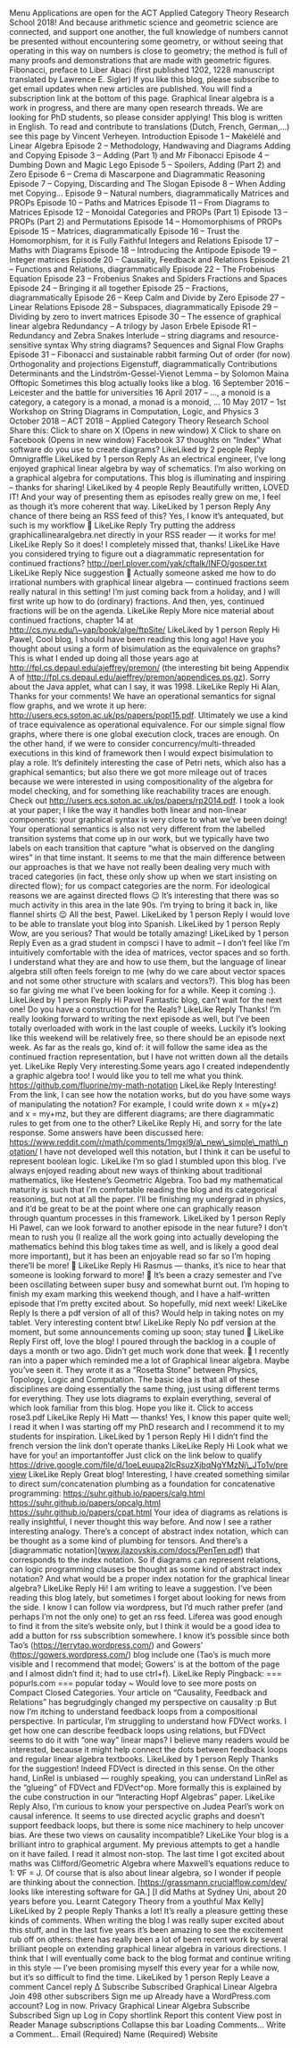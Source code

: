 Menu Applications are open for the ACT Applied Category Theory Research School 2018! And because arithmetic science and geometric science are connected, and support one another, the full knowledge of numbers cannot be presented without encountering some geometry, or without seeing that operating in this way on numbers is close to geometry; the method is full of many proofs and demonstrations that are made with geometric figures. Fibonacci, preface to Liber Abaci (first published 1202, 1228 manuscript translated by Lawrence E. Sigler) If you like this blog, please subscribe to get email updates when new articles are published. You will find a subscription link at the bottom of this page. Graphical linear algebra is a work in progress, and there are many open research threads. We are looking for PhD students, so please consider applying! This blog is written in English. To read and contribute to translations (Dutch, French, German,…) see this page by Vincent Verheyen. Introduction Episode 1 – Makélélé and Linear Algebra Episode 2 – Methodology, Handwaving and Diagrams Adding and Copying Episode 3 – Adding (Part 1) and Mr Fibonacci Episode 4 – Dumbing Down and Magic Lego Episode 5 – Spoilers, Adding (Part 2) and Zero Episode 6 – Crema di Mascarpone and Diagrammatic Reasoning Episode 7 – Copying, Discarding and The Slogan Episode 8 – When Adding met Copying… Episode 9 – Natural numbers, diagrammatically Matrices and PROPs Episode 10 – Paths and Matrices Episode 11 – From Diagrams to Matrices Episode 12 – Monoidal Categories and PROPs (Part 1) Episode 13 – PROPs (Part 2) and Permutations Episode 14 – Homomorphisms of PROPs Episode 15 – Matrices, diagrammatically Episode 16 – Trust the Homomorphism, for it is Fully Faithful Integers and Relations Episode 17 – Maths with Diagrams Episode 18 – Introducing the Antipode Episode 19 – Integer matrices Episode 20 – Causality, Feedback and Relations Episode 21 – Functions and Relations, diagrammatically Episode 22 – The Frobenius Equation Episode 23 – Frobenius Snakes and Spiders Fractions and Spaces Episode 24 – Bringing it all together Episode 25 – Fractions, diagrammatically Episode 26 – Keep Calm and Divide by Zero Episode 27 – Linear Relations Episode 28 – Subspaces, diagrammatically Episode 29 – Dividing by zero to invert matrices Episode 30 – The essence of graphical linear algebra Redundancy – A trilogy by Jason Erbele Episode R1 – Redundancy and Zebra Snakes Interlude – string diagrams and resource-sensitive syntax Why string diagrams? Sequences and Signal Flow Graphs Episode 31 – Fibonacci and sustainable rabbit farming Out of order (for now) Orthogonality and projections Eigenstuff, diagrammatically Contributions Determinants and the Lindström-Gessel-Vienot Lemma – by Solomon Maina Offtopic Sometimes this blog actually looks like a blog. 16 September 2016 – Leicester and the battle for universities 16 April 2017 – …, a monoid is a category, a category is a monad, a monad is a monoid, … 10 May 2017 – 1st Workshop on String Diagrams in Computation, Logic, and Physics 3 October 2018 – ACT 2018 – Applied Category Theory Research School Share this: Click to share on X (Opens in new window) X Click to share on Facebook (Opens in new window) Facebook 37 thoughts on “Index” What software do you use to create diagrams? LikeLiked by 2 people Reply Omnigraffle LikeLiked by 1 person Reply As an electrical engineer, I’ve long enjoyed graphical linear algebra by way of schematics. I’m also working on a graphical algebra for computations. This blog is illuminating and inspiring – thanks for sharing! LikeLiked by 4 people Reply Beautifully written, LOVED IT! And your way of presenting them as episodes really grew on me, I feel as though it’s more coherent that way. LikeLiked by 1 person Reply Any chance of there being an RSS feed of this? Yes, I know it’s antequated, but such is my workflow 🙂 LikeLike Reply Try putting the address graphicallinearalgebra.net directly in your RSS reader — it works for me! LikeLike Reply So it does! I completely missed that, thanks! LikeLike Have you considered trying to figure out a diagrammatic representation for continued fractions? http://perl.plover.com/yak/cftalk/INFO/gosper.txt LikeLike Reply Nice suggestion 🙂 Actually someone asked me how to do irrational numbers with graphical linear algebra — continued fractions seem really natural in this setting! I’m just coming back from a holiday, and I will first write up how to do (ordinary) fractions. And then, yes, continued fractions will be on the agenda. LikeLike Reply More nice material about continued fractions, chapter 14 at http://cs.nyu.edu/\~yap/book/alge/ftpSite/ LikeLiked by 1 person Reply Hi Pawel, Cool blog, I should have been reading this long ago! Have you thought about using a form of bisimulation as the equivalence on graphs? This is what I ended up doing all those years ago at http://fpl.cs.depaul.edu/ajeffrey/premon/ (the interesting bit being Appendix A of http://fpl.cs.depaul.edu/ajeffrey/premon/appendices.ps.gz). Sorry about the Java applet, what can I say, it was 1998\. LikeLike Reply Hi Alan, Thanks for your comments! We have an operational semantics for signal flow graphs, and we wrote it up here: http://users.ecs.soton.ac.uk/ps/papers/popl15.pdf. Ultimately we use a kind of trace equivalence as operational equivalence. For our simple signal flow graphs, where there is one global execution clock, traces are enough. On the other hand, if we were to consider concurrency/multi-threaded executions in this kind of framework then I would expect bisimulation to play a role. It’s definitely interesting the case of Petri nets, which also has a graphical semantics; but also there we got more mileage out of traces because we were interested in using compositionality of the algebra for model checking, and for something like reachability traces are enough. Check out http://users.ecs.soton.ac.uk/ps/papers/rp2014.pdf. I took a look at your paper; I like the way it handles both linear and non-linear components: your graphical syntax is very close to what we’ve been doing! Your operational semantics is also not very different from the labelled transition systems that come up in our work, but we typically have two labels on each transition that capture “what is observed on the dangling wires” in that time instant. It seems to me that the main difference between our approaches is that we have not really been dealing very much with traced categories (in fact, these only show up when we start insisting on directed flow); for us compact categories are the norm. For ideological reasons we are against directed flows 😉 It’s interesting that there was so much activity in this area in the late 90s. I’m trying to bring it back in, like flannel shirts 😉 All the best, Pawel. LikeLiked by 1 person Reply I would love to be able to translate yout blog into Spanish. LikeLiked by 1 person Reply Wow, are you serious? That would be totally amazing! LikeLiked by 1 person Reply Even as a grad student in compsci I have to admit – I don’t feel like I’m intuitively comfortable with the idea of matrices, vector spaces and so forth. I understand what they are and how to use them, but the language of linear algebra still often feels foreign to me (why do we care about vector spaces and not some other structure with scalars and vectors?). This blog has been so far giving me what I’ve been looking for for a while. Keep it coming :). LikeLiked by 1 person Reply Hi Pavel Fantastic blog, can’t wait for the next one! Do you have a construction for the Reals? LikeLike Reply Thanks! I’m really looking forward to writing the next episode as well, but I’ve been totally overloaded with work in the last couple of weeks. Luckily it’s looking like this weekend will be relatively free, so there should be an episode next week. As far as the reals go, kind of: it will follow the same idea as the continued fraction representation, but I have not written down all the details yet. LikeLike Reply Very interesting.Some years ago I created independently a graphic algebra too! I would like you to tell me what you think. https://github.com/fluorine/my-math-notation LikeLike Reply Interesting! From the link, I can see how the notation works, but do you have some ways of manipulating the notation? For example, I could write down x = m(y+z) and x = my+mz, but they are different diagrams; are there diagrammatic rules to get from one to the other? LikeLike Reply Hi, and sorry for the late response. Some answers have been discussed here: https://www.reddit.com/r/math/comments/1mgxl9/a\_new\_simple\_math\_notation/ I have not developed well this notation, but I think it can be useful to represent boolean logic. LikeLike I’m so glad I stumbled upon this blog. I’ve always enjoyed reading about new ways of thinking about traditional mathematics, like Hestene’s Geometric Algebra. Too bad my mathematical maturity is such that I’m comfortable reading the blog and its categorical reasoning, but not at all the paper. I’ll be finishing my undergrad in physics, and it’d be great to be at the point where one can graphically reason through quantum processes in this framework. LikeLiked by 1 person Reply Hi Pawel, can we look forward to another episode in the near future? I don’t mean to rush you (I realize all the work going into actually developing the mathematics behind this blog takes time as well, and is likely a good deal more important), but it has been an enjoyable read so far so I’m hoping there’ll be more! 🙂 LikeLike Reply Hi Rasmus — thanks, it’s nice to hear that someone is looking forward to more! 🙂 It’s been a crazy semester and I’ve been oscillating between super busy and somewhat burnt out. I’m hoping to finish my exam marking this weekend though, and I have a half-written episode that I’m pretty excited about. So hopefully, mid next week! LikeLike Reply Is there a pdf version of all of this? Would help in taking notes on my tablet. Very interesting content btw! LikeLike Reply No pdf version at the moment, but some announcements coming up soon; stay tuned 🙂 LikeLike Reply First off, love the blog! I poured through the backlog in a couple of days a month or two ago. Didn’t get much work done that week. 🙂 I recently ran into a paper which reminded me a lot of Graphical linear algebra. Maybe you’ve seen it. They wrote it as a “Rosetta Stone” between Physics, Topology, Logic and Computation. The basic idea is that all of these disciplines are doing essentially the same thing, just using different terms for everything. They use lots diagrams to explain everything, several of which look familiar from this blog. Hope you like it. Click to access rose3.pdf LikeLike Reply Hi Matt — thanks! Yes, I know this paper quite well; I read it when I was starting off my PhD research and I recommend it to my students for inspiration. LikeLiked by 1 person Reply Hi I didn’t find the french version the link don’t operate thanks LikeLike Reply Hi Look what we have for you! an importantoffer Just click on the link below to qualify https://drive.google.com/file/d/1oeLeuupa2IcRsuzXjbqNgYMzNj\_JTo1v/preview LikeLike Reply Great blog! Interesting, I have created something similar to direct sum/concatenation plumbing as a foundation for concatenative programming: https://suhr.github.io/papers/calg.html https://suhr.github.io/papers/opcalg.html https://suhr.github.io/papers/cpat.html Your idea of diagrams as relations is really insightful, I never thought this way before. And now I see a rather interesting analogy. There’s a concept of abstract index notation, which can be thought as a some kind of plumbing for tensors. And there’s a \[diagrammatic notation\](www.jlazovskis.com/docs/PenTen.pdf) that corresponds to the index notation. So if diagrams can represent relations, can logic programming clauses be thought as some kind of abstract index notation? And what would be a proper index notation for the graphical linear algebra? LikeLike Reply Hi! I am writing to leave a suggestion. I’ve been reading this blog lately, but sometimes I forget about looking for news from the side. I know I can follow via wordpress, but I’d much rather prefer (and perhaps I’m not the only one) to get an rss feed. Liferea was good enough to find it from the site’s website only, but I think it would be a good idea to add a button for rss subscribtion somewhere. I know it’s possible since both Tao’s (https://terrytao.wordpress.com/) and Gowers’ (https://gowers.wordpress.com/) blog include one (Tao’s is much more visible and I recommend that model; Gowers’ is at the bottom of the page and I almost didn’t find it; had to use ctrl+f). LikeLike Reply Pingback: === popurls.com === popular today \~ Would love to see more posts on Compact Closed Categories. Your article on “Causality, Feedback and Relations” has begrudgingly changed my perspective on causality :p But now I’m itching to understand feedback loops from a compositional perspective. In particular, I’m struggling to understand how FDVect works. I get how one can describe feedback loops using relations, but FDVect seems to do it with “one way” linear maps? I believe many readers would be interested, because it might help connect the dots between feedback loops and regular linear algebra textbooks. LikeLiked by 1 person Reply Thanks for the suggestion! Indeed FDVect is directed in this sense. On the other hand, LinRel is unbiased — roughly speaking, you can understand LinRel as the “glueing” of FDVect and FDVect^op. More formally this is explained by the cube construction in our “Interacting Hopf Algebras” paper. LikeLike Reply Also, I’m curious to know your perspective on Judea Pearl’s work on causal inference. It seems to use directed acyclic graphs and doesn’t support feedback loops, but there is some nice machinery to help uncover bias. Are these two views on causality incompatible? LikeLike Your blog is a brilliant intro to graphical argument. My previous attempts to get a handle on it have failed. I read it almost non-stop. The last time I got excited about maths was Clifford/Geometric Algebra where Maxwell’s equations reduce to 1: ∇F = J. Of course that is also about linear algebra, so I wonder if people are thinking about the connection. \[https://grassmann.crucialflow.com/dev/ looks like interesting software for GA.\] \[I did Maths at Sydney Uni, about 20 years before you. Learnt Category Theory from a youthful Max Kelly\] LikeLiked by 2 people Reply Thanks a lot! It’s really a pleasure getting these kinds of comments. When writing the blog I was really super excited about this stuff, and in the last five years it’s been amazing to see the excitement rub off on others: there has really been a lot of been recent work by several brilliant people on extending graphical linear algebra in various directions. I think that I will eventually come back to the blog format and continue writing in this style — I’ve been promising myself this every year for a while now, but it’s so difficult to find the time. LikeLiked by 1 person Reply Leave a comment Cancel reply Δ Subscribe Subscribed Graphical Linear Algebra Join 498 other subscribers Sign me up Already have a WordPress.com account? Log in now. Privacy Graphical Linear Algebra Subscribe Subscribed Sign up Log in Copy shortlink Report this content View post in Reader Manage subscriptions Collapse this bar Loading Comments... Write a Comment... Email (Required) Name (Required) Website